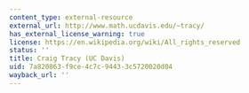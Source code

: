 ```yaml
---
content_type: external-resource
external_url: http://www.math.ucdavis.edu/~tracy/
has_external_license_warning: true
license: https://en.wikipedia.org/wiki/All_rights_reserved
status: ''
title: Craig Tracy (UC Davis)
uid: 7a820863-f9ce-4c7c-9443-3c5720020d04
wayback_url: ''
---
```

